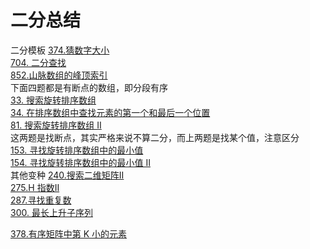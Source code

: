 # 二分总结
二分模板
[374.猜数字大小](201-400/374.猜数字大小.md)  
[704. 二分查找](601-800/704.二分查找.md)  
[852.山脉数组的峰顶索引](801-1000/852.山脉数组的峰顶索引.md)  
下面四题都是有断点的数组，即分段有序  
[33. 搜索旋转排序数组](1-200/33.搜索旋转排序数组.md)  
[34. 在排序数组中查找元素的第一个和最后一个位置](1-200/34.在排序数组中查找元素的第一个和最后一个位置.md)  
[81. 搜索旋转排序数组 II](1-200/81.搜索旋转排序数组II.md)  
这两题是找断点，其实严格来说不算二分，而上两题是找某个值，注意区分  
[153. 寻找旋转排序数组中的最小值](1-200/153.寻找旋转排序数组中的最小值.md)  
[154. 寻找旋转排序数组中的最小值 II](1-200/154.寻找旋转排序数组中的最小值II.md)  
其他变种
[240.搜索二维矩阵II](201-400/240.搜索二维矩阵II.md)  
[275.H 指数II](201-400/275.H指数II.md)  
[287.寻找重复数](201-400/287.寻找重复数.md)  
[300. 最长上升子序列](201-400/300.最长上升子序列.md)  

[378.有序矩阵中第 K 小的元素](201-400/378.有序矩阵中第K小的元素.md)  




